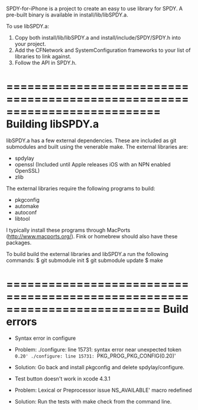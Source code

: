 SPDY-for-iPhone is a project to create an easy to use library for SPDY.  A
pre-built binary is available in install/lib/libSPDY.a.

To use libSPDY.a:
1) Copy both install/lib/libSPDY.a and install/include/SPDY/SPDY.h into your
project.
2) Add the CFNetwork and SystemConfiguration frameworks to your list of
libraries to link against.
3) Follow the API in SPDY.h.

==========================================================================
Building libSPDY.a
==========================================================================
libSPDY.a has a few external dependencies.  These are included as git
submodules and built using the venerable make.  The external libraries are:
- spdylay
- openssl (Included until Apple releases iOS with an NPN enabled OpenSSL)
- zlib

The external libraries require the following programs to build:
- pkgconfig
- automake
- autoconf
- libtool

I typically install these programs through MacPorts (http://www.macports.org/).
Fink or homebrew should also have these packages.

To build build the external libraries and libSPDY.a run the following commands:
$ git submodule init
$ git submodule update
$ make


==========================================================================
Build errors
==========================================================================
- Syntax error in configure
 - Problem:
./configure: line 15731: syntax error near unexpected token `0.20'
./configure: line 15731: `PKG_PROG_PKG_CONFIG(0.20)'

 - Solution: Go back and install pkgconfig and delete spdylay/configure.

- Test button doesn't work in xcode 4.3.1
 - Problem:
  Lexical or Preprocessor issue
  NS_AVAILABLE' macro redefined
 - Solution: Run the tests with make check from the command line.
